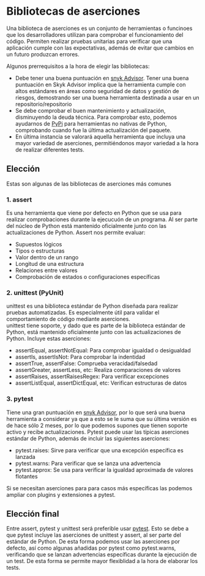 # Bibliotecas de aserciones
Una biblioteca de aserciones es un conjunto de herramientas o funcinoes que los desarrolladores utilizan para comprobar el funcionamiento del código. Permiten realizar pruebas unitarias para verificar que una aplicación cumple con las expectativas, además de evitar que cambios en un futuro produzcan errores.  

Algunos prerrequisitos a la hora de elegir las bibliotecas:
* Debe tener una buena puntuación en [snyk Advisor](https://snyk.io/advisor/). Tener una buena puntuación en Skyk Advisor implica que la herramienta cumple con altos estándares en áreas como seguridad de datos y gestión de riesgos, demostrando ser una buena herramienta destinada a usar en un repositorio/repositorio
* Se debe comprobar el buen mantenimiento y actualización, disminuyendo la deuda técnica. Para comprobar esto, podemos ayudarnos de [PyPi](https://pypi.org/) para herramientas no nativas de Python, comprobando cuando fue la última actualización del paquete.
* En última instancia se valorará aquella herramienta que incluya una mayor variedad de aserciones, permitiéndonos mayor variedad a la hora de realizar diferentes tests.
## Elección
Estas son algunas de las bibliotecas de aserciones más comunes
### 1. assert
Es una herramienta que viene por defecto en Python que se usa para realizar comprobaciones durante la ejecucuón de un programa. Al ser parte del núcleo de Python está mantenido oficialmente junto con las actualizaciones de Python. Assert nos permite evaluar:
* Supuestos lógicos
* Tipos o estructuras
* Valor dentro de un rango
* Longitud de una estructura
* Relaciones entre valores
* Comprobación de estados o configuraciones específicas
### 2. unittest (PyUnit)
unittest es una biblioteca estándar de Python diseñada para realizar pruebas automatizadas. Es especialmente útil para validar el comportamiento de código mediante aserciones.  
unittest tiene soporte, y dado que es parte de la biblioteca estándar de Python, está mantenido oficialmente junto con las actualizaciones de Python. Incluye estas aserciones:
* assertEqual, assertNotEqual: Para comprobar igualdad o desigualdad
* assertIs, assertIsNot: Para comprobar la indentidad
* assertTrue, assertFalse: Comprueba veracidad/falsedad
* assertGreater, assertLess, etc: Realiza comparaciones de valores
* assertRaises, assertRaisesRegex: Para verificar excepciones
* assertListEqual, assertDictEqual, etc: Verifican estructuras de datos
### 3. pytest
Tiene una gran puntuación en [snyk Advisor](https://snyk.io/advisor/python/pytest), por lo que será una buena herramienta a considerar ya que a esto se le suma que su última versión es de hace sólo 2 meses, por lo que podemos supones que tienen soporte activo y recibe actualizaciones.
Pytest puede usar las típicas aserciones estándar de Python, además de  incluir las siguientes aserciones:
* pytest.raises: Sirve para verificar que una excepción específica es lanzada
* pytest.warns: Para verificar que se lanza una advertencia
* pytest.approx: Se usa para verificar la igualdad aproximada de valores flotantes

Si se necesitan aserciones para para casos más específicas las podemos ampliar con plugins y extensiones a pytest.

## Elección final
Entre assert, pytest y unittest será preferible usar [pytest](https://github.com/pytest-dev/pytest). Esto se debe a que pytest incluye las aserciones de unittest y assert, al ser parte del estándar de Python. De esta forma podemos usar las aserciones por defecto, así como algunas añadidas por pytest como pytest.warns, verificando que se lanzan advertencias específicas durante la ejecución de un test. De esta forma se permite mayor flexiblidad a la hora de elaborar los tests.